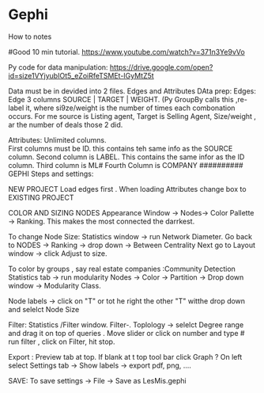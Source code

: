 # Gephi
How to notes


#Good 10 min tutorial. https://www.youtube.com/watch?v=371n3Ye9vVo

Py code for data manipulation:  https://drive.google.com/open?id=size1VYjyubIOt5_eZoiRfeTSMEt-IGyMtZ5t

Data must be in devided into 2 files. Edges and Attributes
DAta prep:
Edges:
Edge  3 columns SOURCE  | TARGET | WEIGHT. (Py GroupBy calls this  ,re-label it, where si9ze/weight is the number 
of times each combonation occurs.  For me source is Listing agent, Target is Selling Agent, Size/weight ,
ar the number of deals those 2 did.

Attributes:
Unlimited columns.  
First columns must be ID.  this contains teh same info as the SOURCE column.
Second column is LABEL.  This contains the same infor as the ID column.
Third column is ML#
Fourth Column is COMPANY
##########
GEPHI Steps and settings:

NEW PROJECT
Load edges first . 
When loading Attributes  change box to EXISTING PROJECT

COLOR AND SIZING NODES
 Appearance Window -> Nodes-> Color Pallette -> Ranking.  This makes the most connected the darrkest.
 
To change Node Size:
Statistics window -> run Network Diameter.
    Go back to NODES -> Ranking -> drop down -> Between Centrality
Next go to Layout window -> click Adjust to size.

To color by groups , say real estate companies :Community Detection 
    Statistics tab -> run modularity
 Nodes  -> Color -> Partition  -> Drop down window -> Modularity Class.
 
Node labels  -> click on "T" or tot he right the other "T" witthe drop down and selelct Node Size 

Filter:
Statistics /Filter window.  Filter-. Toplology -> selelct Degree range and drag it on top of 
    queries .  Move slider or click on number and type # run filter , click on Filter, hit stop.
    
Export :
Preview tab at top.  If blank at t top tool bar click Graph ?
On left select Settings tab -> Show labels -> export pdf, png, ....

SAVE:
To save settings  -> File -> Save as LesMis.gephi




